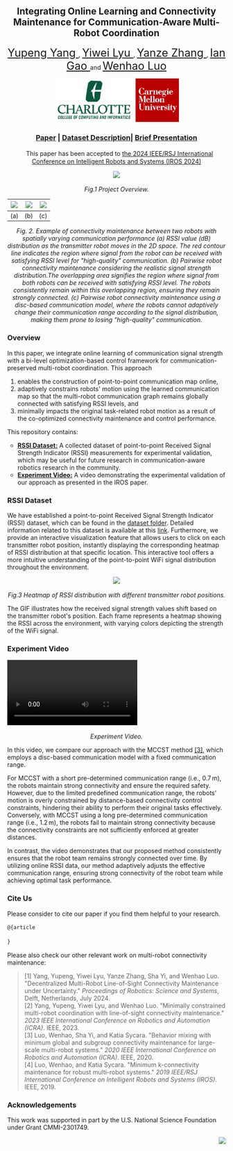 <h2 align="center"">Integrating Online Learning and Connectivity Maintenance for Communication-Aware Multi-Robot Coordination</h2> 

<p align="center">
   <a href="https://yupeng.blog/research/" style="font-size: 25px;">
        Yupeng Yang
    </a>
  ,
  <a href="https://www.cs.cmu.edu/~yiweilyu" style="font-size: 25px;">
        Yiwei Lyu
    </a>
  ,
  <a href="https://yanzezhang97.github.io/" style="font-size: 25px;">
        Yanze Zhang
    </a>
  , 
    <a href="https://www.linkedin.com/in/ian-gao-978667162/" style="font-size: 25px;">
        Ian Gao
    </a>
   and
    <a href="https://webpages.charlotte.edu/wluo4/" style="font-size: 25px;">
        Wenhao Luo
    </a>
</p>

<p align="center">
    <img src="src/uncc_cs_logo.png" height="100">  <img src="src/cmu.png" height="100"> 
</p>

<p align="center">
<h3 align="center"><a href="https://arxiv.org/abs/2406.12802">Paper</a> | <a href="https://yupengyanguncc.github.io/IROS_2024_RSSI/">Dataset Description</a>|
<a href="https://youtu.be/sgx23-j_8Uo">Brief Presentation</a></h3>
</p>

<p align="center">
　This paper has been accepted to <a href="https://iros2024-abudhabi.org/">the 2024 IEEE/RSJ International Conference on Intelligent Robots and Systems (IROS 2024)</a>  
</p>

<p align="center">
    <img src="https://github.com/user-attachments/assets/5bab4c10-fa25-4fd0-bd53-2e39f1acba7f" height="300">  
   <p align="center"><em>Fig.1 Project Overview.</em><p>
</p>


<div align="center">

| <img src="https://github.com/user-attachments/assets/6f2d5d15-e7e2-41a3-89bd-6cfe699e70d6" height="250"> | <img src="https://github.com/user-attachments/assets/1247ce84-c6bb-4aee-9ca4-822a3c11dbcd" height="250"> | <img src="https://github.com/user-attachments/assets/73eb5140-c061-47af-b661-737ad5ff9a9b" height="250"> |
|:---------------------------------------------------------------------------------------------------------:|:---------------------------------------------------------------------------------------------------------:|:---------------------------------------------------------------------------------------------------------:|
| (a) | (b)  | (c) |
<p align="center">
<em>Fig. 2. Example of connectivity maintenance between two robots with spatially varying communication performance  (a) RSSI value (dB) distribution as the transmitter robot moves in the 2D space. The red contour line indicates the region where signal from the robot can be received with satisfying RSSI level for "high-quality" communication. (b) Pairwise robot connectivity maintenance considering the realistic signal strength distribution.The overlapping area signifies the region where signal from both robots can be received with satisfying RSSI level. The robots consistently remain within this overlapping region, ensuring they remain strongly connected. (c) Pairwise robot connectivity maintenance using a disc-based communication model, where the robots cannot adaptively change their communication range according to the signal distribution, making them prone to losing "high-quality" communication.</em>
</p>
</div>

### Overview
In this paper, we integrate online learning of communication signal strength with a bi-level optimization-based control framework for communication-preserved multi-robot coordination. This approach
1. enables the construction of point-to-point communication map online, 
2. adaptively constrains robots' motion using the learned communication map so that the multi-robot communication graph remains globally connected with satisfying RSSI levels, and
3. minimally impacts the original task-related robot motion as a result of the co-optimized connectivity maintenance and control performance.

This repository contains:

<ul style="list-style-type:circle"> <li><b><a href="#rssi-dataset">RSSI Dataset:</a></b> A collected dataset of point-to-point Received Signal Strength Indicator (RSSI) measurements for experimental validation, which may be useful for future research in communication-aware robotics research in the community.</li> <li><b><a href="#experiment-video">Experiment Video:</a></b> A video demonstrating the experimental validation of our approach as presented in the IROS paper.</li> </ul>



<h3 id="rssi-dataset">RSSI Dataset</h3>
<p>We have established a point-to-point Received Signal Strength Indicator (RSSI) dataset, which can be found in the <a href="Dataset">dataset folder</a>. Detailed information related to this dataset is available at this <a href="https://yupengyanguncc.github.io/IROS_2024_RSSI/">link</a>. Furthermore, we provide an interactive visualization feature that allows users to click on each transmitter robot position, instantly displaying the corresponding heatmap of RSSI distribution at that specific location. This interactive tool offers a more intuitive understanding of the point-to-point WiFi signal distribution throughout the environment.</p>


<p align="center">
    <img src="https://github.com/user-attachments/assets/a20a54a1-06e9-40b5-9347-a450627be450" height="300">
   <p align="center"><em>Fig.3 Heatmap of RSSI distribution with different transmitter robot positions.</em></p>
<p>The GIF illustrates how the received signal strength values shift based on the transmitter robot's position. Each frame represents a heatmap showing the RSSI across the environment, with varying colors depicting the strength of the WiFi signal. 


<h3 id="experiment-video"> Experiment Video</h3>



<video src="https://github.com/user-attachments/assets/3466f108-51fc-42f2-bdc8-751a1ca2ab79"></video>
<p align="center"><em>Experiment Video.</em></p>


In this video, we compare our approach with the MCCST method [[3]](https://ieeexplore.ieee.org/document/9197429), which employs a disc-based communication model with a fixed communication range. 

For MCCST with a short pre-determined communication range (i.e., 0.7 m), the robots maintain strong connectivity and ensure the required safety. However, due to the limited predefined communication range, the robots' motion is overly constrained by distance-based connectivity control constraints, hindering their ability to perform their original tasks effectively. Conversely, with MCCST using a long pre-determined communication range (i.e., 1.2 m), the robots fail to maintain strong connectivity because the connectivity constraints are not sufficiently enforced at greater distances.

In contrast, the video demonstrates that our proposed method consistently ensures that the robot team remains strongly connected over time. By utilizing online RSSI data, our method adaptively adjusts the effective communication range, ensuring strong connectivity of the robot team while achieving optimal task performance.

### Cite Us

Please consider to cite our paper if you find them helpful to your research.

```latex 
@{article

}
```
Please also check our other relevant work on multi-robot connectivity maintenance: 

> [1] Yang, Yupeng, Yiwei Lyu, Yanze Zhang, Sha Yi, and Wenhao Luo. "Decentralized Multi-Robot Line-of-Sight Connectivity Maintenance under Uncertainty." *Proceedings of Robotics: Science and Systems*, Delft, Netherlands, July 2024.  
> [2] Yang, Yupeng, Yiwei Lyu, and Wenhao Luo. "Minimally constrained multi-robot coordination with line-of-sight connectivity maintenance." *2023 IEEE International Conference on Robotics and Automation (ICRA)*. IEEE, 2023.  
> [3] Luo, Wenhao, Sha Yi, and Katia Sycara. "Behavior mixing with minimum global and subgroup connectivity maintenance for large-scale multi-robot systems." *2020 IEEE International Conference on Robotics and Automation (ICRA)*. IEEE, 2020.  
> [4] Luo, Wenhao, and Katia Sycara. "Minimum k-connectivity maintenance for robust multi-robot systems." *2019 IEEE/RSJ International Conference on Intelligent Robots and Systems (IROS)*. IEEE, 2019.



### Acknowledgements
This work was supported in part by the U.S. National Science Foundation under Grant CMMI-2301749.

<p align="right">
    <img src="https://github.com/user-attachments/assets/6a6b180c-41ba-4c5f-96a8-a4e1e92da3c6" height="130"> 
</p>


